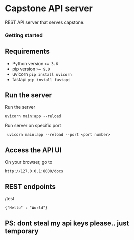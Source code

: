 # Capstone API server
REST API server that serves capstone. 

### Getting started

## Requirements
- Python version ``` >= 3.6 ```
- pip version ```>= 9.0 ``` 
- uvicorn ``` pip install uvicorn ```
- fastapi ``` pip install fastapi ```


## Run the server
Run the server 

```uvicorn main:app --reload```

Run server on specific port 

``` uvicorn main:app --reload --port <port number>```

## Access the API UI
On your browser, go to 

```http://127.0.0.1:8000/docs```

## REST endpoints 
/test

```{"Hello" : "World"}```

## PS: dont steal my api keys please.. just temporary
